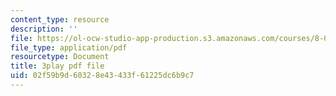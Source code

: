 ```yaml
---
content_type: resource
description: ''
file: https://ol-ocw-studio-app-production.s3.amazonaws.com/courses/8-01sc-classical-mechanics-fall-2016/02f59b9d60328e43433f61225dc6b9c7_NbXDgm7UyVM.pdf
file_type: application/pdf
resourcetype: Document
title: 3play pdf file
uid: 02f59b9d-6032-8e43-433f-61225dc6b9c7
---
```

